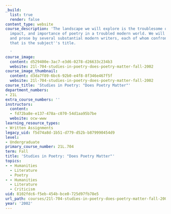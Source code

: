 ```yaml
---
_build:
  list: true
  render: false
content_type: website
course_description: 'The landscape we will explore is the troublesome one of the relevance,
  impact, and importance of poetry in a troubled modern world. We will read both poetry
  and prose by several substantial modern writers, each of whom confronted the question
  that is the subject''s title.

  '
course_image:
  content: d529400e-3ac7-e3d6-0278-d26633c234b3
  website: 21l-704-studies-in-poetry-does-poetry-matter-fall-2002
course_image_thumbnail:
  content: d3da7f89-6bc6-92b0-e4f8-8f346e467f5f
  website: 21l-704-studies-in-poetry-does-poetry-matter-fall-2002
course_title: 'Studies in Poetry: "Does Poetry Matter"'
department_numbers:
- 21L
extra_course_numbers: ''
instructors:
  content:
  - fd72ba8e-e137-478a-c070-54d1aa95b7be
  website: ocw-www
learning_resource_types:
- Written Assignments
legacy_uid: f5d74a8d-1b51-d779-d52b-b879990454d9
level:
- Undergraduate
primary_course_number: 21L.704
term: Fall
title: 'Studies in Poetry: "Does Poetry Matter"'
topics:
- - Humanities
  - Literature
  - Poetry
- - Humanities
  - Literature
  - Criticism
uid: 8102fdc6-f5eb-454b-bce0-725d97fb78e5
url_path: courses/21l-704-studies-in-poetry-does-poetry-matter-fall-2002
year: '2002'
---
```

